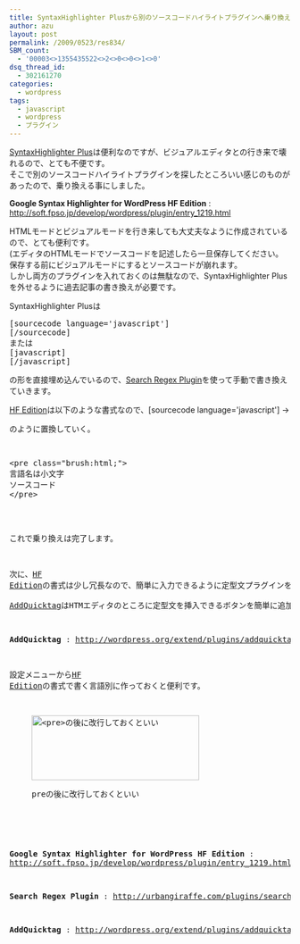 ```yaml
---
title: SyntaxHighlighter Plusから別のソースコードハイライトプラグインへ乗り換える
author: azu
layout: post
permalink: /2009/0523/res834/
SBM_count:
  - '00003<>1355435522<>2<>0<>0<>1<>0'
dsq_thread_id:
  - 302161270
categories:
  - wordpress
tags:
  - javascript
  - wordpress
  - プラグイン
---
```

[SyntaxHighlighter Plus][1]は便利なのですが、ビジュアルエディタとの行き来で壊れるので、とても不便です。  
そこで別のソースコードハイライトプラグインを探したところいい感じのものがあったので、乗り換える事にしました。

**Google Syntax Highlighter for WordPress HF Edition**
:   <http://soft.fpso.jp/develop/wordpress/plugin/entry_1219.html>

HTMLモードとビジュアルモードを行き来しても大丈夫なように作成されているので、とても便利です。  
(エディタのHTMLモードでソースコードを記述したら一旦保存してください。保存する前にビジュアルモードにするとソースコードが崩れます。  
しかし両方のプラグインを入れておくのは無駄なので、SyntaxHighlighter Plusを外せるように過去記事の書き換えが必要です。

SyntaxHighlighter Plusは

<pre class="brush:html;">&#91;sourcecode language='javascript'&#93;
&#91;/sourcecode&#93;
または
&#91;javascript&#93;
&#91;/javascript&#93;</pre>

の形を直接埋め込んでいるので、[Search Regex Plugin][2]を使って手動で書き換えていきます。

[HF Edition][3]は以下のような書式なので、[sourcecode language='javascript'] → <pre class=&#8221;brush:javascript;&#8221;>のように置換していく。

<pre class="brush:html;">&#60;pre class="brush:html;"&#62;
言語名は小文字
ソースコード
&#60;/pre&#62;</pre>

これで乗り換えは完了します。

次に、[HF Edition][3]の書式は少し冗長なので、簡単に入力できるように定型文プラグインを導入します。  
[AddQuicktag][4]はHTMエディタのところに定型文を挿入できるボタンを簡単に追加できます。

**AddQuicktag**
:   <http://wordpress.org/extend/plugins/addquicktag/>

設定メニューから[HF Edition][3]の書式で書く言語別に作っておくと便利です。<figure id="attachment_843" style="width: 300px;" class="wp-caption alignnone">

[<img class="size-medium wp-image-843" title="2009-05-23-23-04-03" src="http://efcl.infol/wp-content/uploads/2009/05/2009-05-23-23-04-03-300x116.png" alt="<pre>の後に改行しておくといい" width="300" height="116" />][5]<figcaption class="wp-caption-text">preの後に改行しておくといい</figcaption></figure> 
&nbsp;

**Google Syntax Highlighter for WordPress HF Edition**
:   <http://soft.fpso.jp/develop/wordpress/plugin/entry_1219.html>

**Search Regex Plugin**
:   <http://urbangiraffe.com/plugins/search-regex/>

**AddQuicktag**
:   <http://wordpress.org/extend/plugins/addquicktag/>

 [1]: http://wordpress.org/extend/plugins/syntaxhighlighter-plus/
 [2]: http://urbangiraffe.com/plugins/search-regex/
 [3]: http://soft.fpso.jp/develop/wordpress/plugin/entry_1219.html
 [4]: http://wordpress.org/extend/plugins/addquicktag/
 [5]: http://efcl.infol/wp-content/uploads/2009/05/2009-05-23-23-04-03.png